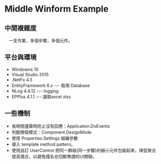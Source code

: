# Middle Winform Example
## 中間複雜度
　一支作業，多個步驟，多個元件。

## 平台與環境
* Windowns 10
* Visual Studio 2015
* .NetFx 4.5
* EntityFramework 6.x --- 取用 Database
* NLog 4.4.12  --- logging
* EPPlus 4.1.1 --- 讀取excel.xlsx
  
## 一些機制
* 長時間運算時防止沒有回應：Application.DoEvents
* 判斷開發模式：Component.DesignMode 
* 使用 Properties.Settings 組織參數
* 導入 template method pattern。
* 使用自訂 UserControl 把同一群組(同一步驟)的細小元件包裝起來，降低聚合提高偶合，以避免撞名也切斷無謂的UI關聯。
